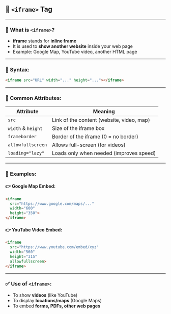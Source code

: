 ## 📒 `<iframe>` Tag

---

### 🔹 What is `<iframe>`?

- **iframe** stands for **inline frame**  
- It is used to **show another website** inside your web page  
- Example: Google Map, YouTube video, another HTML page

---

### 🔹 Syntax:

```html
<iframe src="URL" width="..." height="..."></iframe>
```

---

### 🔹 Common Attributes:

| Attribute        | Meaning |
|------------------|---------|
| `src`            | Link of the content (website, video, map) |
| `width` & `height` | Size of the iframe box |
| `frameborder`    | Border of the iframe (0 = no border) |
| `allowfullscreen`| Allows full-screen (for videos) |
| `loading="lazy"` | Loads only when needed (improves speed) |

---

### 🔹 Examples:

#### 👉 Google Map Embed:

```html
<iframe 
  src="https://www.google.com/maps/..."
  width="600" 
  height="350">
</iframe>
```

#### 👉 YouTube Video Embed:

```html
<iframe 
  src="https://www.youtube.com/embed/xyz"
  width="560" 
  height="315"
  allowfullscreen>
</iframe>
```

---

### ✅ Use of `<iframe>`:

- To show **videos** (like YouTube)
- To display **locations/maps** (Google Maps)
- To embed **forms, PDFs, other web pages**
